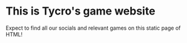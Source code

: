 # This is Tycro's game website
Expect to find
 all our socials
  and relevant games
   on this static page of HTML!
